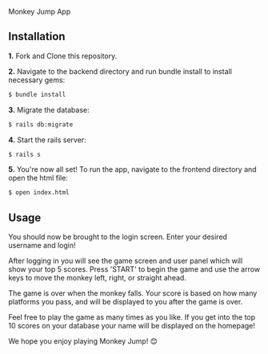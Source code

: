 Monkey Jump App 

 

## Installation

**1.** Fork and Clone this repository.

**2.** Navigate to the backend directory and run bundle install to install necessary gems:
```bash
$ bundle install
```
**3.** Migrate the database:
```bash
$ rails db:migrate
```
**4.** Start the rails server:
```bash
$ rails s
```
**5.** You're now all set! To run the app, navigate to the frontend directory and open the html file: 
```bash
$ open index.html
```
## Usage
You should now be brought to the login screen. Enter your desired username and login! 

After logging in you will see the game screen and user panel which will show your top 5 scores. Press 'START' to begin the game and use the arrow keys to move the monkey left, right, or straight ahead.

The game is over when the monkey falls. Your score is based on how many platforms you pass, and will be displayed to you after the game is over. 

Feel free to play the game as many times as you like. If you get into the top 10 scores on your database your name will be displayed on the homepage!

We hope you enjoy playing Monkey Jump! 😊
